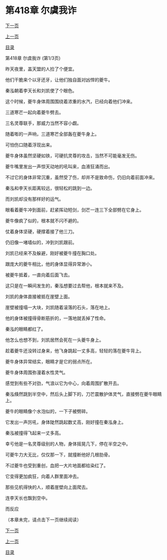 <h1>第418章   尔虞我诈</h1>
            <div><p><a href="./1252_%E7%AC%AC418%E7%AB%A0_%E5%B0%94%E8%99%9E%E6%88%91%E8%AF%88.md">下一页</a></p><p><a href="./1250_%E7%AC%AC417%E7%AB%A0_%E5%A4%94%E7%89%9B.md">上一页</a></p><p><a href="../">目录</a></p></div>
            <div><p>第418章   尔虞我诈 (第1/3页)</p><p>昨天夜里，盖天盟的人捡了个便宜。</p><p>他们干脆来个以牙还牙，让他们独自面对凶悍的夔牛。</p><p>秦泓朝着李天长和刘凯使了个眼色。</p><p>这个时候，夔牛身体周围围绕着浓重的水汽，已经向着他们冲来。</p><p>三道寒芒一起向着夔牛劈去。</p><p>三名灵尊联手，那威力当然不容小觑。</p><p>随着嘭的一声响，三道寒芒全部轰在夔牛身上。</p><p>可怕伤口随着浮现出来。</p><p>夔牛身体虽然坚硬如铁，可硬抗灵尊的攻击，当然不可能毫发无伤。</p><p>夔牛嘴里发出一声惊天动地的吼叫来，血液狂涌而出。</p><p>不过它的身体非常沉重，虽然受了伤，却并不是致命伤，仍旧向着前面冲来。</p><p>秦泓和李天长距离较远，很轻松的跳到一边。</p><p>而刘凯却没有那样好的运气。</p><p>眼看着夔牛冲到面前，赶紧挥动短剑，剑芒一连三下全部劈在它身上。</p><p>夔牛像疯了似的，根本就不闪不避的。</p><p>仗着身体坚硬，硬撑着接了他三刀。</p><p>仍旧像一堵墙似的，冲到刘凯跟前。</p><p>刘凯已经来不及躲避，刚好被夔牛撞在胸口处。</p><p>跟庞大的夔牛相比，他的身体显得异常渺小。</p><p>被夔牛抵着，一直向着后面飞去。</p><p>这只是在一瞬间发生的，秦泓想要过去帮他，根本就来不及。</p><p>刘凯的身体直接被抵在崖壁上面。</p><p>崖壁被撞塌一大块，刘凯随着滚落的石头，落在地上。</p><p>他的身体被撞得骨断筋折的，一落地就丢掉了性命。</p><p>秦泓的眼睛都红了。</p><p>他怎么也想不到，刘凯居然会死在一头夔牛身上。</p><p>趁着夔牛还没转过身来，他飞身跳起一丈多高，轻轻的落在夔牛背上。</p><p>夔牛身体异常结实，眼睛才是它的弱点所在。</p><p>夔牛身体周围弥漫着水性灵气。</p><p>感觉到有些不对劲，气浪以它为中心，向着周围扩散开去。</p><p>秦泓倏然跳到半空中，然后头上脚下的，刀芒震散护体灵气，直接劈在夔牛眼睛上。</p><p>夔牛的眼睛像个水泡似的，一下子被劈碎。</p><p>它发出一声厉吼，身体陡然跳起数丈高，刚好撞在秦泓身上。</p><p>秦泓被撞得飞起来一丈多高。</p><p>幸亏他是一名灵尊级别的人物，身体摇晃几下，停在半空之中。</p><p>可夔牛力大无比，仅仅那一下，就撞断他好几根肋骨。</p><p>不过夔牛也受到重创，血把一大片地面都给染红了。</p><p>它变得更加疯狂，向着人群里面冲去。</p><p>那些见机得快的人，顺着崖壁向上面爬去。</p><p>连李天长也飘到空中。</p><p>而反应</p><p>（本章未完，请点击下一页继续阅读）</p></div>
            <div><p><a href="./1252_%E7%AC%AC418%E7%AB%A0_%E5%B0%94%E8%99%9E%E6%88%91%E8%AF%88.md">下一页</a></p><p><a href="./1250_%E7%AC%AC417%E7%AB%A0_%E5%A4%94%E7%89%9B.md">上一页</a></p><p><a href="../">目录</a></p></div>